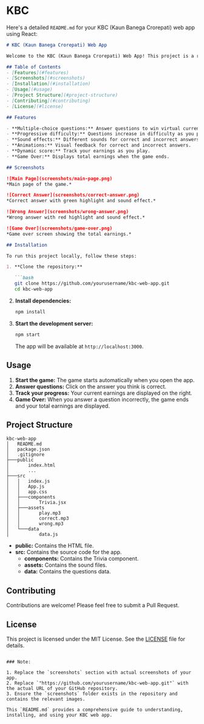 # KBC

Here's a detailed `README.md` for your KBC (Kaun Banega Crorepati) web app using React:

```markdown
# KBC (Kaun Banega Crorepati) Web App

Welcome to the KBC (Kaun Banega Crorepati) Web App! This project is a recreation of the popular game show "Kaun Banega Crorepati" using React. Test your general knowledge and try to win the top prize by answering multiple-choice questions correctly.

## Table of Contents
- [Features](#features)
- [Screenshots](#screenshots)
- [Installation](#installation)
- [Usage](#usage)
- [Project Structure](#project-structure)
- [Contributing](#contributing)
- [License](#license)

## Features

- **Multiple-choice questions:** Answer questions to win virtual currency.
- **Progressive difficulty:** Questions increase in difficulty as you progress.
- **Sound effects:** Different sounds for correct and incorrect answers.
- **Animations:** Visual feedback for correct and incorrect answers.
- **Dynamic score:** Track your earnings as you play.
- **Game Over:** Displays total earnings when the game ends.

## Screenshots

![Main Page](screenshots/main-page.png)
*Main page of the game.*

![Correct Answer](screenshots/correct-answer.png)
*Correct answer with green highlight and sound effect.*

![Wrong Answer](screenshots/wrong-answer.png)
*Wrong answer with red highlight and sound effect.*

![Game Over](screenshots/game-over.png)
*Game over screen showing the total earnings.*

## Installation

To run this project locally, follow these steps:

1. **Clone the repository:**

   ```bash
   git clone https://github.com/yourusername/kbc-web-app.git
   cd kbc-web-app
   ```

2. **Install dependencies:**

   ```bash
   npm install
   ```

3. **Start the development server:**

   ```bash
   npm start
   ```

   The app will be available at `http://localhost:3000`.

## Usage

1. **Start the game:** The game starts automatically when you open the app.
2. **Answer questions:** Click on the answer you think is correct.
3. **Track your progress:** Your current earnings are displayed on the right.
4. **Game Over:** When you answer a question incorrectly, the game ends and your total earnings are displayed.

## Project Structure

```
kbc-web-app
│   README.md
│   package.json
│   .gitignore
├───public
│       index.html
│       ...
├───src
│   │   index.js
│   │   App.js
│   │   app.css
│   ├───components
│   │       Trivia.jsx
│   ├───assets
│   │       play.mp3
│   │       correct.mp3
│   │       wrong.mp3
│   └───data
│           data.js
```

- **public:** Contains the HTML file.
- **src:** Contains the source code for the app.
  - **components:** Contains the Trivia component.
  - **assets:** Contains the sound files.
  - **data:** Contains the questions data.

## Contributing

Contributions are welcome! Please feel free to submit a Pull Request.

## License

This project is licensed under the MIT License. See the [LICENSE](LICENSE) file for details.
```

### Note:

1. Replace the `screenshots` section with actual screenshots of your app.
2. Replace `"https://github.com/yourusername/kbc-web-app.git"` with the actual URL of your GitHub repository.
3. Ensure the `screenshots` folder exists in the repository and contains the relevant images.

This `README.md` provides a comprehensive guide to understanding, installing, and using your KBC web app.